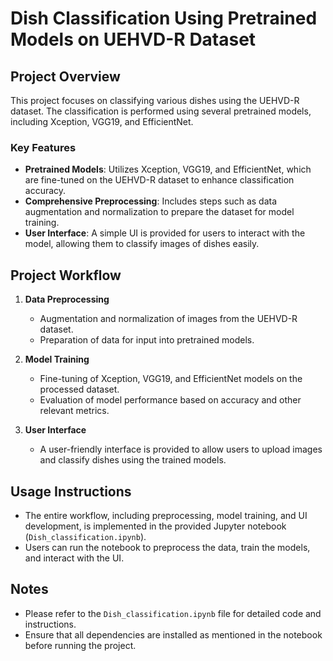 # Dish Classification Using Pretrained Models on UEHVD-R Dataset

## Project Overview

This project focuses on classifying various dishes using the UEHVD-R dataset. The classification is performed using several pretrained models, including Xception, VGG19, and EfficientNet.

### Key Features

- **Pretrained Models**: Utilizes Xception, VGG19, and EfficientNet, which are fine-tuned on the UEHVD-R dataset to enhance classification accuracy.
- **Comprehensive Preprocessing**: Includes steps such as data augmentation and normalization to prepare the dataset for model training.
- **User Interface**: A simple UI is provided for users to interact with the model, allowing them to classify images of dishes easily.

## Project Workflow

1. **Data Preprocessing**
   - Augmentation and normalization of images from the UEHVD-R dataset.
   - Preparation of data for input into pretrained models.

2. **Model Training**
   - Fine-tuning of Xception, VGG19, and EfficientNet models on the processed dataset.
   - Evaluation of model performance based on accuracy and other relevant metrics.

3. **User Interface**
   - A user-friendly interface is provided to allow users to upload images and classify dishes using the trained models.

## Usage Instructions

- The entire workflow, including preprocessing, model training, and UI development, is implemented in the provided Jupyter notebook (`Dish_classification.ipynb`).
- Users can run the notebook to preprocess the data, train the models, and interact with the UI.

## Notes

- Please refer to the `Dish_classification.ipynb` file for detailed code and instructions.
- Ensure that all dependencies are installed as mentioned in the notebook before running the project.
